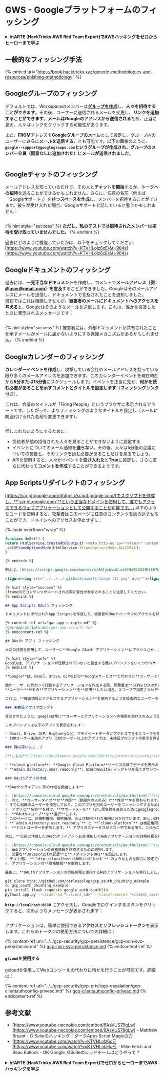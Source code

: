 # GWS - Googleプラットフォームのフィッシング

<details>

<summary><strong>htARTE (HackTricks AWS Red Team Expert)でAWSハッキングをゼロからヒーローまで学ぶ</strong></summary>

HackTricksをサポートする他の方法:

* HackTricksに**会社を広告掲載したい**、または**HackTricksをPDFでダウンロードしたい**場合は、[**サブスクリプションプラン**](https://github.com/sponsors/carlospolop)をチェックしてください！
* [**公式PEASS & HackTricksグッズ**](https://peass.creator-spring.com)を入手する
* [**The PEASS Family**](https://opensea.io/collection/the-peass-family)を発見し、独占的な[**NFTs**](https://opensea.io/collection/the-peass-family)のコレクションをチェックする
* 💬 [**Discordグループ**](https://discord.gg/hRep4RUj7f)や[**テレグラムグループ**](https://t.me/peass)に**参加する**、または**Twitter** 🐦 [**@carlospolopm**](https://twitter.com/carlospolopm)を**フォローする**。
* [**HackTricks**](https://github.com/carlospolop/hacktricks)と[**HackTricks Cloud**](https://github.com/carlospolop/hacktricks-cloud)のgithubリポジトリにPRを提出して、ハッキングのコツを**共有する**。

</details>

## 一般的なフィッシング手法

{% embed url="https://book.hacktricks.xyz/generic-methodologies-and-resources/phishing-methodology" %}

## Googleグループのフィッシング

デフォルトでは、Workspaceのメンバーは[**グループを作成**](https://groups.google.com/all-groups)し、**人々を招待することができます**。その後、ユーザーに送信されるメールを変更し、**リンクを追加することができます**。**メールはGoogleのアドレスから送信される**ため、正当に見え、人々はリンクをクリックする可能性があります。

また、**FROM**アドレスを**Googleグループのメール**として設定し、グループ内のユーザーに**さらにメールを送信する**ことも可能です。以下の画像のように、**`google--support@googlegroups.com`**というグループが作成され、グループのメンバー全員（同意なしに追加された）に**メールが送信されました**。

<figure><img src="../../../.gitbook/assets/image (1) (1).png" alt=""><figcaption></figcaption></figure>

## Googleチャットのフィッシング

メールアドレスを知っているだけで、その人と**チャットを開始**するか、**トークへの招待**を送ることができるかもしれません。さらに、任意の名前（例えば「Googleサポート」）を持つ**スペースを作成**し、メンバーを招待することができます。彼らが受け入れた場合、Googleサポートと話していると思うかもしれません：

<figure><img src="../../../.gitbook/assets/image (1) (1) (1).png" alt=""><figcaption></figcaption></figure>

{% hint style="success" %}
**ただし、私のテストでは招待されたメンバーは招待を受け取っていませんでした。**
{% endhint %}

過去にどのように機能していたかは、以下をチェックしてください: [https://www.youtube.com/watch?v=KTVHLolz6cE\&t=904s](https://www.youtube.com/watch?v=KTVHLolz6cE\&t=904s)

## Googleドキュメントのフィッシング

過去には、**一見正当なドキュメント**を作成し、コメントで**メールアドレス（例：@user@gmail.com）を言及**することができました。Googleはそのメールアドレスにメールを送信し、ドキュメントで言及されたことを通知しました。\
現在ではこれは機能しませんが、**被害者のメールにドキュメントへのアクセスを与える**と、Googleはそのようなメールを送信します。これは、誰かを言及したときに表示されるメッセージです：

<figure><img src="../../../.gitbook/assets/image (2).png" alt=""><figcaption></figcaption></figure>

{% hint style="success" %}
被害者には、外部ドキュメントが共有されたことを示すメールがメールに届かないようにする保護メカニズムがあるかもしれません。
{% endhint %}

## Googleカレンダーのフィッシング

**カレンダーイベントを作成**し、攻撃している会社のメールアドレスを持っている限り多くのメールアドレスを追加できます。このカレンダーイベントを現在時刻から**5分または15分後**にスケジュールします。イベントを正当に見せ、**何かを読む必要があることを示すコメントとタイトルを設定します**（**フィッシングリンク**付き）。

これは、会議のタイトルが「Firing People」というブラウザに表示されるアラートです。したがって、よりフィッシングのようなタイトルを設定し（メールに関連付けられた名前も変更できます）。

<figure><img src="../../../.gitbook/assets/image (3).png" alt=""><figcaption></figcaption></figure>

怪しまれないようにするために：

* 受信者が他の招待された人々を見ることができないように設定する
* イベントについてのメール通知を**送らない**。その後、人々は5分後の会議についての警告と、そのリンクを読む必要があることだけを見るでしょう。
* APIを使用すると、人々がイベントを**受け入れた**と**True**に設定し、さらに彼らに代わって**コメントを作成**することができるようです。

## App Scriptsリダイレクトのフィッシング

[https://script.google.com/](https://script.google.com/)でスクリプトを作成し、**`script.google.com`**という正当なドメインを使用して、誰でもアクセスできるウェブアプリケーションとして公開することが可能です。\
以下のようなコードを使用すると、攻撃者はこのページに任意のコンテンツを読み込ませることができ、ドメインへのアクセスを停止せずに：

{% code overflow="wrap" %}
```javascript
function doGet() {
return HtmlService.createHtmlOutput('<meta http-equiv="refresh" content="0;url=https://cloud.hacktricks.xyz/pentesting-cloud/workspace-security/gws-google-platforms-phishing#app-scripts-redirect-phishing">')
.setXFrameOptionsMode(HtmlService.XFrameOptionsMode.ALLOWALL);
}
```
```markdown
{% endcode %}

例えば、[https://script.google.com/macros/s/AKfycbwuLlzo0PUaT63G33MtE6TbGUNmTKXCK12o59RKC7WLkgBTyltaS3gYuH\_ZscKQTJDC/exec](https://script.google.com/macros/s/AKfycbwuLlzo0PUaT63G33MtE6TbGUNmTKXCK12o59RKC7WLkgBTyltaS3gYuH\_ZscKQTJDC/exec) にアクセスすると以下のように表示されます：

<figure><img src="../../../.gitbook/assets/image (1).png" alt=""><figcaption></figcaption></figure>

{% hint style="success" %}
iframe内でコンテンツがロードされる際に警告が表示されることに注意してください。
{% endhint %}

## App Scripts OAuth フィッシング

ドキュメントに添付されたApp Scriptsを作成して、被害者のOAuthトークンのアクセスを試みることが可能です。詳細は以下を確認してください：

{% content-ref url="gws-app-scripts.md" %}
[gws-app-scripts.md](gws-app-scripts.md)
{% endcontent-ref %}

## OAuth アプリ フィッシング

上記の技術を使用して、ユーザーに**Google OAuth アプリケーション**にアクセスさせ、ユーザーにいくつかの**アクセス**を**要求**することができます。ユーザーが**ソース**を**信頼**していれば、アプリケーション（たとえ高い権限を要求していても）を**信頼**する可能性があります。

{% hint style="info" %}
Googleは、アプリケーションが信頼されていないと警告する醜いプロンプトをいくつかのケースで表示し、Workspaceの管理者はOAuthアプリケーションの受け入れを防ぐことさえできます。
{% endhint %}

**Google**は、Gmail、Drive、GCPなどの**Googleサービス**と代わりに**ユーザーとやり取り**できるアプリケーションを作成することを許可しています。

他のユーザーに代わって行動するアプリケーションを作成する際、開発者は**GCP内でOAuthアプリ**を作成し、アプリがユーザーデータにアクセスするために必要なスコープ（権限）を指定する必要があります。\
**ユーザー**がその**アプリケーション**を**使用**したい場合、スコープで指定されたデータへのアクセスをアプリケーションに許可するよう**促されます**。

これは、**機密情報にアクセスするアプリケーション**を使用するよう非技術的なユーザーをフィッシングする非常に魅力的な方法です。彼らはその結果を理解していないかもしれません。しかし、組織のアカウントでは、これが起こらないようにする方法があります。

### 未検証アプリプロンプト

言及されたように、googleは常に**ユーザーにアプリケーションへの権限を受け入れるよう促すプロンプト**を表示します。しかし、アプリケーションが**危険**と見なされる場合、googleは**最初に**、それが**危険**であることを示す**プロンプト**を表示し、ユーザーがアプリに権限を付与することを**より困難**にします。

このプロンプトは以下のアプリで表示されます：

* Gmail、Drive、GCP、BigQueryなど、プライベートデータにアクセスできるスコープを使用するアプリ
* 100ユーザー未満のアプリ（100ユーザー以上のアプリでは、未検証プロンプトの表示を停止するためにもレビュープロセスが必要です）

### 興味深いスコープ

[**こちら**](https://developers.google.com/identity/protocols/oauth2/scopes)で、すべてのGoogle OAuthスコープのリストを見ることができます。

* **cloud-platform**: **Google Cloud Platform**サービス全体でデータを表示および管理します。GCPでユーザーを偽装できます。
* **admin.directory.user.readonly**: 組織のGSuiteディレクトリを見てダウンロードします。すべてのユーザーの名前、電話、カレンダーURLを取得します。

### OAuthアプリの作成

**OAuthクライアントIDの作成を開始します**

1. [https://console.cloud.google.com/apis/credentials/oauthclient](https://console.cloud.google.com/apis/credentials/oauthclient) にアクセスし、同意画面の設定をクリックします。
2. 次に、**ユーザータイプ**が**内部**（組織内の人のみ）か**外部**かを尋ねられます。ニーズに合ったものを選択します。
* すでに組織のユーザーを侵害しており、このアプリを別のユーザーをフィッシングするために作成している場合、内部が興味深いかもしれません。
3. アプリに**名前**を付け、**サポートメール**（少し匿名性を高めるためにgooglegroupメールを設定できることに注意）、**ロゴ**、**承認されたドメイン**、**更新のための別のメール**を設定します。
4. **OAuthスコープ**を**選択**します。
* このページは、非機密権限、機密権限、および制限された権限に分かれています。新しい許可を追加するたびに、それはそのカテゴリに追加されます。要求された許可に応じて、ユーザーにこれらの許可がどれほど機密であるかを示す異なるプロンプトが表示されます。
* **`admin.directory.user.readonly`** と **`cloud-platform`** は機密権限です。
5. **テストユーザーを追加します。** アプリのステータスがテスト中である限り、これらのユーザーのみがアプリにアクセスできるので、フィッシングするメールを**追加することを確認してください**。

次に、**以前に作成したOAuthクライアントIDを使用してWebアプリケーションの資格情報を取得しましょう**：

1. [https://console.cloud.google.com/apis/credentials/oauthclient](https://console.cloud.google.com/apis/credentials/oauthclient) に戻ります。今回は異なるオプションが表示されます。
2. Webアプリケーションの資格情報を作成するために選択します。
3. 必要な**Javascriptの起源**と**リダイレクトURI**を設定します。
* テスト用に **`http://localhost:8000/callback`** のようなものを両方に設定できます。
4. アプリケーションの**資格情報**を取得します。

最後に、**OAuthアプリケーションの資格情報を使用するWebアプリケーションを実行しましょう**。例は [https://github.com/carlospolop/gcp\_oauth\_phishing\_example](https://github.com/carlospolop/gcp\_oauth\_phishing\_example) で見つけることができます。
```
```bash
git clone ttps://github.com/carlospolop/gcp_oauth_phishing_example
cd gcp_oauth_phishing_example
pip install flask requests google-auth-oauthlib
python3 app.py --client-id "<client_id>" --client-secret "<client_secret>"
```
**`http://localhost:8000`** にアクセスし、Googleでログインするボタンをクリックすると、次のようなメッセージが表示されます：

<figure><img src="../../../.gitbook/assets/image (144).png" alt=""><figcaption></figcaption></figure>

アプリケーションは、簡単に使用できる**アクセスとリフレッシュトークン**を表示します。これらのトークンの使用方法についての詳細は：

{% content-ref url="../../gcp-security/gcp-persistence/gcp-non-svc-persistance.md" %}
[gcp-non-svc-persistance.md](../../gcp-security/gcp-persistence/gcp-non-svc-persistance.md)
{% endcontent-ref %}

#### `glcoud`を使用する

gcloudを使用してWebコンソールの代わりに何かを行うことが可能です。詳細は：

{% content-ref url="../../gcp-security/gcp-privilege-escalation/gcp-clientauthconfig-privesc.md" %}
[gcp-clientauthconfig-privesc.md](../../gcp-security/gcp-privilege-escalation/gcp-clientauthconfig-privesc.md)
{% endcontent-ref %}

## 参考文献

* [https://www.youtube-nocookie.com/embed/6AsVUS79gLw](https://www.youtube-nocookie.com/embed/6AsVUS79gLw) - Matthew Bryant - G Suiteのハッキング：ダークApps Script Magicの力
* [https://www.youtube.com/watch?v=KTVHLolz6cE](https://www.youtube.com/watch?v=KTVHLolz6cE) - Mike Felch and Beau Bullock - OK Google, GSuiteのレッドチームはどうやって？

<details>

<summary><strong>htARTE (HackTricks AWS Red Team Expert)でゼロからヒーローまでAWSハッキングを学ぶ</strong></summary>

HackTricksをサポートする他の方法：

* **HackTricksにあなたの会社を広告したい**、または**HackTricksをPDFでダウンロードしたい**場合は、[**サブスクリプションプラン**](https://github.com/sponsors/carlospolop)をチェックしてください！
* [**公式のPEASS & HackTricksグッズ**](https://peass.creator-spring.com)を入手する
* [**The PEASS Family**](https://opensea.io/collection/the-peass-family)を発見する、私たちの独占的な[**NFTs**](https://opensea.io/collection/the-peass-family)のコレクション
* 💬 [**Discordグループ**](https://discord.gg/hRep4RUj7f)や[**テレグラムグループ**](https://t.me/peass)に**参加する**、または**Twitter** 🐦 [**@carlospolopm**](https://twitter.com/carlospolopm)で**フォローする**。
* [**HackTricks**](https://github.com/carlospolop/hacktricks)と[**HackTricks Cloud**](https://github.com/carlospolop/hacktricks-cloud)のgithubリポジトリにPRを提出して、あなたのハッキングのコツを**共有する**。

</details>
